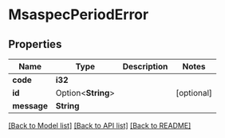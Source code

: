 # MsaspecPeriodError

## Properties

Name | Type | Description | Notes
------------ | ------------- | ------------- | -------------
**code** | **i32** |  | 
**id** | Option<**String**> |  | [optional]
**message** | **String** |  | 

[[Back to Model list]](../README.md#documentation-for-models) [[Back to API list]](../README.md#documentation-for-api-endpoints) [[Back to README]](../README.md)


